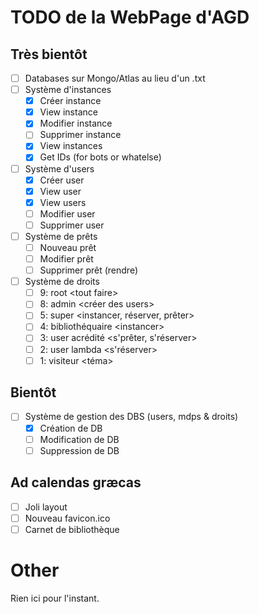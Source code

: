 # TODO de la WebPage d'AGD

## Très bientôt

- [ ] Databases sur Mongo/Atlas au lieu d'un .txt
- [ ] Système d'instances
  - [x] Créer instance
  - [x] View instance
  - [x] Modifier instance
  - [ ] Supprimer instance
  - [x] View instances
  - [x] Get IDs (for bots or whatelse)
- [ ] Système d'users
  - [x] Créer user
  - [x] View user
  - [x] View users
  - [ ] Modifier user
  - [ ] Supprimer user
- [ ] Système de prêts
  - [ ] Nouveau prêt
  - [ ] Modifier prêt
  - [ ] Supprimer prêt (rendre)
- [ ] Système de droits
  - [ ] 9: root \<tout faire\>
  - [ ] 8: admin \<créer des users\>
  - [ ] 5: super \<instancer, réserver, prêter\>
  - [ ] 4: bibliothéquaire \<instancer\>
  - [ ] 3: user acrédité \<s'prêter, s'réserver\>
  - [ ] 2: user lambda \<s'réserver\>
  - [ ] 1: visiteur \<téma\>

## Bientôt

- [ ] Système de gestion des DBS (users, mdps & droits)
  - [x] Création de DB
  - [ ] Modification de DB
  - [ ] Suppression de DB

## Ad calendas græcas

- [ ] Joli layout
- [ ] Nouveau favicon.ico
- [ ] Carnet de bibliothèque

# Other

Rien ici pour l'instant.
